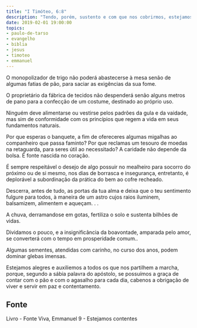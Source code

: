```yaml
---
title: "I Timóteo, 6:8"
description: "Tendo, porém, sustento e com que nos cobrirmos, estejamos com isso contentes..."
date: 2019-02-01 19:00:00
topics: 
- paulo-de-tarso
- evangelho
- biblia
- jesus
- timoteo
- emmanuel
---
```


O monopolizador de trigo não poderá abastecer­se à mesa senão de algumas
fatias de pão, para saciar as exigências da sua fome.

O proprietário da fábrica de tecidos não despenderá senão alguns metros de
pano para a confecção de um costume, destinado ao próprio uso.

Ninguém deve alimentar­se ou vestir­se pelos padrões da gula e da vaidade,
mas sim de conformidade com os princípios que regem a vida em seus fundamentos
naturais.

Por que esperas o banquete, a fim de ofereceres algumas migalhas ao
companheiro que passa faminto?
Por que reclamas um tesouro de moedas na retaguarda, para seres útil ao
necessitado?
A caridade não depende da bolsa. É fonte nascida no coração.

É sempre respeitável o desejo de algo possuir no mealheiro para socorro do
próximo ou de si mesmo, nos dias de borrasca e insegurança, entretanto, é
deplorável a subordinação da prática do bem ao cofre recheado.

Descerra, antes de tudo, as portas da tua alma e deixa que o teu sentimento
fulgure para todos, à maneira de um astro cujos raios iluminem, balsamizem,
alimentem e aqueçam. . .

A chuva, derramando­se em gotas, fertiliza o solo e sustenta bilhões de
vidas.

Dividamos o pouco, e a insignificância da boa­vontade, amparada pelo
amor, se converterá com o tempo em prosperidade comum..

Algumas sementes, atendidas com carinho, no curso dos anos, podem
dominar glebas imensas.

Estejamos alegres e auxiliemos a todos os que nos partilhem a marcha,
porque, segundo a sábia palavra do apóstolo, se possuímos a graça de contar com o
pão e com o agasalho para cada dia, cabe­nos a obrigação de viver e servir em paz e
contentamento.


## Fonte
Livro - Fonte Viva, Emmanuel
9 - Estejamos contentes
